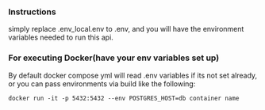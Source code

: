 ### Instructions

simply replace .env_local.env to .env, and you will have the environment variables needed to run this api.

### For executing Docker(have your env variables set up)

By default docker compose yml will read .env variables if its not set already, or you can pass environments via build like the following:

`docker run -it -p 5432:5432 --env POSTGRES_HOST=db container name`
